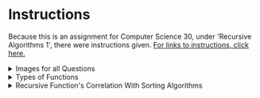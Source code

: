 # Instructions 

Because this is an assignment for Computer Science 30, under 'Recursive Algorithms 1', there were instructions given. 
[For links to instructions, click here.](https://drive.google.com/file/d/1C2XJAM7lkqgYKahZSKwaLSoCflPb4290/view?pli=1)

<details>
<summary>Images for all Questions</summary>

# Questions
<details>
    <summary>Question 1</summary>
    - meow
</details>
<details>
    <summary>Question 2</summary>
    - meow
</details>
<details>
    <summary>Question 3</summary>
    - meow
</details>
<details>
    <summary>Question 4</summary>
    - meow
</details>
<details>
    <summary>Question 5</summary>
    - meow
</details>
<details>
    <summary>Question 6</summary>
    - meow
</details>
<details>
    <summary>Question 7</summary>
    - meow
</details>
<details>
    <summary>Question 8</summary>
    - meow
</details>
<details>
    <summary>Question 9</summary>
    - meow
</details>
<details>
    <summary>Question 10</summary>
    - meow
</details>
</details>

<details>
<summary>Types of Functions</summary>

# Types of Functions in Recursive Algorithms.
<details>
    <summary>Factorial</summary>
    - meow
</details>
<details>
    <summary>Fibbonacci</summary>
    - meow
</details>
<details>
    <summary>Fibbonacci Sum</summary>
    - meow
</details>
<details>
    <summary>Fractal Iteration</summary>
    - meow
</details>
</details>

<details>
<summary>Recursive Function's Correlation With Sorting Algorithms</summary>

#How does Recursive Functions correlate to Merge Sorting?

- :shrug: its being added later why are u looking rn lmao
</details>